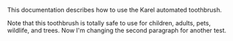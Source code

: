 This documentation describes how to use the Karel automated toothbrush.

Note that this toothbrush is totally safe to use for children, adults, pets, wildlife, and trees. Now I'm changing the second paragraph for another test.
